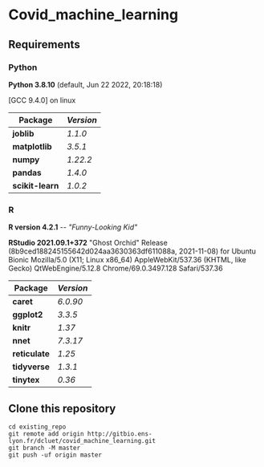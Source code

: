 # **Covid_machine_learning**

## **Requirements**

### Python

**Python 3.8.10** (default, Jun 22 2022, 20:18:18) 

[GCC 9.4.0] on linux


**Package**           |  *Version*
----------------------|----------------------
**joblib**            |  *1.1.0*
**matplotlib**        |  *3.5.1*
**numpy**             |  *1.22.2*
**pandas**            |  *1.4.0*
**scikit-learn**      |  *1.0.2*

### R

**R version 4.2.1** -- *"Funny-Looking Kid"*

**RStudio 2021.09.1+372** "Ghost Orchid" Release (8b9ced188245155642d024aa3630363df611088a, 2021-11-08) for Ubuntu Bionic
Mozilla/5.0 (X11; Linux x86_64) AppleWebKit/537.36 (KHTML, like Gecko) QtWebEngine/5.12.8 Chrome/69.0.3497.128 Safari/537.36

**Package**           |  *Version*
----------------------|----------------------
**caret**             |  *6.0.90*
**ggplot2**           |  *3.3.5*
**knitr**             |  *1.37*
**nnet**              |  *7.3.17*
**reticulate**        |  *1.25*
**tidyverse**         |  *1.3.1*
**tinytex**           |  *0.36*

## **Clone this repository**

```
cd existing_repo
git remote add origin http://gitbio.ens-lyon.fr/dcluet/covid_machine_learning.git
git branch -M master
git push -uf origin master
```
